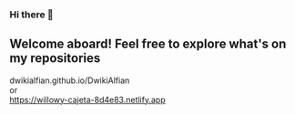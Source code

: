 ### Hi there 👋
## Welcome aboard! Feel free to explore what's on my repositories

dwikialfian.github.io/DwikiAlfian
<br>or<br>
https://willowy-cajeta-8d4e83.netlify.app

